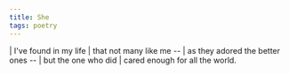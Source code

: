 ```yaml
---
title: She
tags: poetry
---
```


| I've found in my life
| that not many like me --
| as they adored the better ones --
| but the one who did
| cared enough for all the world.
